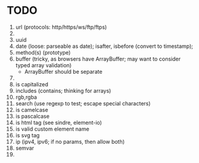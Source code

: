 TODO
====

1. 	url (protocols: http/https/ws/ftp/ftps)
2. 	
3. 	uuid
4. 	date (loose: parseable as date); isafter, isbefore (convert to timestamp);
5. 	method(s) (prototype)
6. 	buffer (tricky, as browsers have ArrayBuffer; may want to consider typed array validation)
	-	ArrayBuffer should be separate
7. 	
8. 	is capitalized
9. 	includes (contains; thinking for arrays)
10. rgb,rgba
11. search (use regexp to test; escape special characters)
12. is camelcase
13. is pascalcase
14. is html tag (see sindre, element-io)
15. is valid custom element name
16. is svg tag
17. ip (ipv4, ipv6; if no params, then allow both)
18. semvar
19. 

